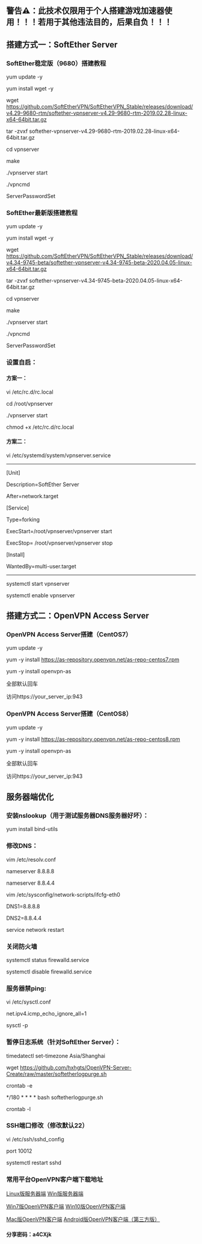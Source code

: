 ## 警告⚠：此技术仅限用于个人搭建游戏加速器使用！！！若用于其他违法目的，后果自负！！！

## 搭建方式一：SoftEther Server

### SoftEther稳定版（9680）搭建教程

yum update -y

yum install wget -y

wget https://github.com/SoftEtherVPN/SoftEtherVPN_Stable/releases/download/v4.29-9680-rtm/softether-vpnserver-v4.29-9680-rtm-2019.02.28-linux-x64-64bit.tar.gz

tar -zvxf softether-vpnserver-v4.29-9680-rtm-2019.02.28-linux-x64-64bit.tar.gz

cd vpnserver

make

./vpnserver start

./vpncmd

ServerPasswordSet

### SoftEther最新版搭建教程

yum update -y

yum install wget -y

wget https://github.com/SoftEtherVPN/SoftEtherVPN_Stable/releases/download/v4.34-9745-beta/softether-vpnserver-v4.34-9745-beta-2020.04.05-linux-x64-64bit.tar.gz

tar -zvxf softether-vpnserver-v4.34-9745-beta-2020.04.05-linux-x64-64bit.tar.gz

cd vpnserver

make

./vpnserver start

./vpncmd

ServerPasswordSet

### 设置自启：

#### 方案一：

vi /etc/rc.d/rc.local

cd /root/vpnserver

./vpnserver start

chmod +x /etc/rc.d/rc.local

#### 方案二：

vi /etc/systemd/system/vpnserver.service

--------------------------------------------------

[Unit] 

Description=SoftEther Server 

After=network.target 

[Service] 

Type=forking 

ExecStart=/root/vpnserver/vpnserver start 

ExecStop= /root/vpnserver/vpnserver stop

[Install] 

WantedBy=multi-user.target

--------------------------------------------------

systemctl start vpnserver

systemctl enable vpnserver

## 搭建方式二：OpenVPN Access Server

### OpenVPN Access Server搭建（CentOS7）

yum update -y

yum -y install https://as-repository.openvpn.net/as-repo-centos7.rpm

yum -y install openvpn-as

全部默认回车

访问https://your_server_ip:943

### OpenVPN Access Server搭建（CentOS8）

yum update -y

yum -y install https://as-repository.openvpn.net/as-repo-centos8.rpm

yum -y install openvpn-as

全部默认回车

访问https://your_server_ip:943


## 服务器端优化

### 安装nslookup（用于测试服务器DNS服务器好坏）：

yum install bind-utils

### 修改DNS：

vim /etc/resolv.conf

nameserver 8.8.8.8

nameserver 8.8.4.4

vim /etc/sysconfig/network-scripts/ifcfg-eth0

DNS1=8.8.8.8

DNS2=8.8.4.4

service network restart

### 关闭防火墙

systemctl status firewalld.service

systemctl disable firewalld.service

### 服务器禁ping:

vi /etc/sysctl.conf

net.ipv4.icmp_echo_ignore_all=1

sysctl -p

### 暂停日志系统（针对SoftEther Server）：

timedatectl set-timezone Asia/Shanghai

wget https://github.com/hxhgts/OpenVPN-Server-Create/raw/master/softetherlogpurge.sh

crontab -e

*/180 * * * * bash softetherlogpurge.sh

crontab -l

### SSH端口修改（修改默认22）

vi /etc/ssh/sshd_config

port 10012

systemctl restart sshd

### 常用平台OpenVPN客户端下载地址

[Linux版服务器端](https://lanzous.com/ic2bw2j)               [Win版服务器端](https://lanzous.com/ic2bx7a)

[Win7版OpenVPN客户端](https://www.lanzous.com/i9q7ykb)       [Win10版OpenVPN客户端](https://www.lanzous.com/i9mr48f)

[Mac版OpenVPN客户端](https://www.lanzous.com/i9q7ylc)        [Android版OpenVPN客户端（第三方版）](https://www.lanzous.com/i9mrdfg)

#### 分享密码：a4CXjk

